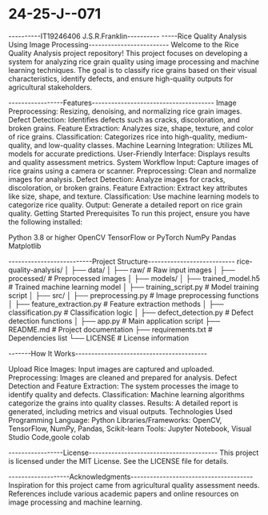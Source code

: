# 24-25-J--071
----------IT19246406 J.S.R.Franklin----------
-----Rice Quality Analysis Using Image Processing-------------------------
Welcome to the Rice Quality Analysis project repository! This project focuses on developing a system for analyzing rice grain quality using image processing and machine learning techniques. The goal is to classify rice grains based on their visual characteristics, identify defects, and ensure high-quality outputs for agricultural stakeholders.

-----------------Features--------------------------------------
Image Preprocessing: Resizing, denoising, and normalizing rice grain images.
Defect Detection: Identifies defects such as cracks, discoloration, and broken grains.
Feature Extraction: Analyzes size, shape, texture, and color of rice grains.
Classification: Categorizes rice into high-quality, medium-quality, and low-quality classes.
Machine Learning Integration: Utilizes ML models for accurate predictions.
User-Friendly Interface: Displays results and quality assessment metrics.
System Workflow
Input: Capture images of rice grains using a camera or scanner.
Preprocessing: Clean and normalize images for analysis.
Defect Detection: Analyze images for cracks, discoloration, or broken grains.
Feature Extraction: Extract key attributes like size, shape, and texture.
Classification: Use machine learning models to categorize rice quality.
Output: Generate a detailed report on rice grain quality.
Getting Started
Prerequisites
To run this project, ensure you have the following installed:

Python 3.8 or higher
OpenCV
TensorFlow or PyTorch
NumPy
Pandas
Matplotlib
 
--------------------------Project Structure---------------------------
rice-quality-analysis/
│
├── data/
│   ├── raw/                  # Raw input images
│   ├── processed/            # Preprocessed images
│
├── models/
│   ├── trained_model.h5      # Trained machine learning model
│   ├── training_script.py    # Model training script
│
├── src/
│   ├── preprocessing.py      # Image preprocessing functions
│   ├── feature_extraction.py # Feature extraction methods
│   ├── classification.py     # Classification logic
│   ├── defect_detection.py   # Defect detection functions
│
├── app.py                    # Main application script
├── README.md                 # Project documentation
├── requirements.txt          # Dependencies list
└── LICENSE                   # License information


-------How It Works-----------------------------------------

Upload Rice Images: Input images are captured and uploaded.
Preprocessing: Images are cleaned and prepared for analysis.
Defect Detection and Feature Extraction: The system processes the image to identify quality and defects.
Classification: Machine learning algorithms categorize the grains into quality classes.
Results: A detailed report is generated, including metrics and visual outputs.
Technologies Used
Programming Language: Python
Libraries/Frameworks: OpenCV, TensorFlow, NumPy, Pandas, Scikit-learn
Tools: Jupyter Notebook, Visual Studio Code,goole colab

-----------------License----------------------------------------
This project is licensed under the MIT License. See the LICENSE file for details.

-------------------Acknowledgments--------------------------------------
Inspiration for this project came from agricultural quality assessment needs.
References include various academic papers and online resources on image processing and machine learning.
